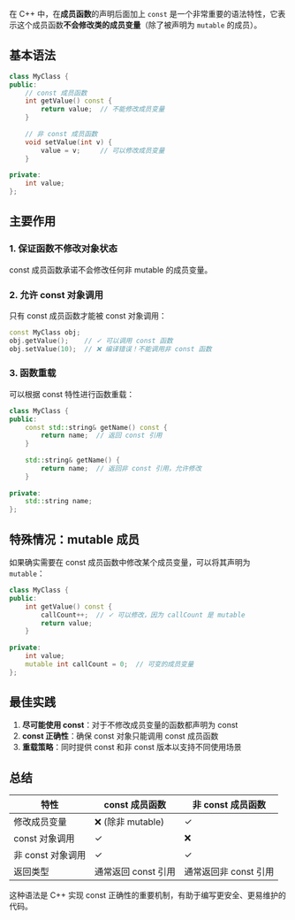 在 C++ 中，在**成员函数**的声明后面加上 `const` 是一个非常重要的语法特性，它表示这个成员函数**不会修改类的成员变量**（除了被声明为 `mutable` 的成员）。

## 基本语法

```cpp
class MyClass {
public:
    // const 成员函数
    int getValue() const {
        return value;  // 不能修改成员变量
    }
    
    // 非 const 成员函数
    void setValue(int v) {
        value = v;     // 可以修改成员变量
    }
    
private:
    int value;
};
```

## 主要作用

### 1. 保证函数不修改对象状态
const 成员函数承诺不会修改任何非 mutable 的成员变量。

### 2. 允许 const 对象调用
只有 const 成员函数才能被 const 对象调用：

```cpp
const MyClass obj;
obj.getValue();    // ✓ 可以调用 const 函数
obj.setValue(10);  // ❌ 编译错误！不能调用非 const 函数
```

### 3. 函数重载
可以根据 const 特性进行函数重载：

```cpp
class MyClass {
public:
    const std::string& getName() const {
        return name;  // 返回 const 引用
    }
    
    std::string& getName() {
        return name;  // 返回非 const 引用，允许修改
    }
    
private:
    std::string name;
};
```

## 特殊情况：mutable 成员

如果确实需要在 const 成员函数中修改某个成员变量，可以将其声明为 `mutable`：

```cpp
class MyClass {
public:
    int getValue() const {
        callCount++;  // ✓ 可以修改，因为 callCount 是 mutable
        return value;
    }
    
private:
    int value;
    mutable int callCount = 0;  // 可变的成员变量
};
```

## 最佳实践

1. **尽可能使用 const**：对于不修改成员变量的函数都声明为 const
2. **const 正确性**：确保 const 对象只能调用 const 成员函数
3. **重载策略**：同时提供 const 和非 const 版本以支持不同使用场景

## 总结

| 特性              | const 成员函数      | 非 const 成员函数     |
| ----------------- | ------------------- | --------------------- |
| 修改成员变量      | ❌ (除非 mutable)    | ✓                     |
| const 对象调用    | ✓                   | ❌                     |
| 非 const 对象调用 | ✓                   | ✓                     |
| 返回类型          | 通常返回 const 引用 | 通常返回非 const 引用 |

这种语法是 C++ 实现 const 正确性的重要机制，有助于编写更安全、更易维护的代码。